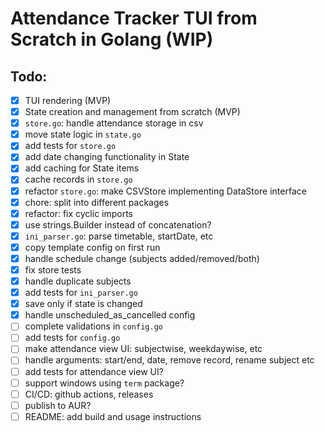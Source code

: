 # Attendance Tracker TUI from Scratch in Golang (WIP)
## Todo:
  - [x] TUI rendering (MVP)
  - [x] State creation and management from scratch (MVP)
  - [x] `store.go`: handle attendance storage in csv
  - [x] move state logic in `state.go`
  - [x] add tests for `store.go`
  - [x] add date changing functionality in State
  - [x] add caching for State items
  - [x] cache records in `store.go`
  - [x] refactor `store.go`: make CSVStore implementing DataStore interface
  - [x] chore: split into different packages
  - [x] refactor: fix cyclic imports
  - [x] use strings.Builder instead of concatenation?
  - [x] `ini_parser.go`: parse timetable, startDate, etc
  - [x] copy template config on first run
  - [x] handle schedule change (subjects added/removed/both)
  - [x] fix store tests
  - [x] handle duplicate subjects
  - [x] add tests for `ini_parser.go`
  - [x] save only if state is changed
  - [x] handle unscheduled_as_cancelled config
  - [ ] complete validations in `config.go`
  - [ ] add tests for `config.go`
  - [ ] make attendance view UI: subjectwise, weekdaywise, etc
  - [ ] handle arguments: start/end, date, remove record, rename subject etc
  - [ ] add tests for attendance view UI?
  - [ ] support windows using `term` package?
  - [ ] CI/CD: github actions, releases
  - [ ] publish to AUR?
  - [ ] README: add build and usage instructions
